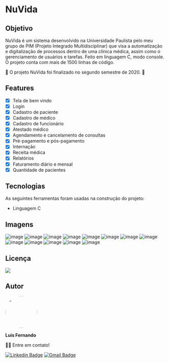 # NuVida

## Objetivo

NuVida é um sistema desenvolvido na Universidade Paulista pelo meu grupo de PIM (Projeto Integrado Multidisciplinar) que visa a automatização e digitalização de processos dentro de uma clínica médica, assim como o gerenciamento de usuários e tarefas. Feito em linguagem C, modo console. O projeto conta com mais de 1500 linhas de código.

🚧  O projeto NuVida foi finalizado no segundo semestre de 2020.  🚧

## Features

- [x] Tela de bem vindo
- [x] Login
- [x] Cadastro de paciente
- [x] Cadastro de médico
- [x] Cadastro de funcionário
- [x] Atestado médico
- [x] Agendamento e cancelamento de consultas
- [x] Pré-pagamento e pós-pagamento
- [x] Internação
- [x] Receita médica
- [x] Relatórios
- [x] Faturamento diário e mensal
- [x] Quantidade de pacientes

## Tecnologias

As seguintes ferramentas foram usadas na construção do projeto:

- Linguagem C


## Imagens

![image](https://user-images.githubusercontent.com/67171626/122771258-a3c05280-d27c-11eb-8b9c-c005e7cdf345.png)
![image](https://user-images.githubusercontent.com/67171626/122771282-a753d980-d27c-11eb-8b38-abfb7001293b.png)
![image](https://user-images.githubusercontent.com/67171626/122771296-ac188d80-d27c-11eb-9e36-668556b519d0.png)
![image](https://user-images.githubusercontent.com/67171626/122771313-b175d800-d27c-11eb-8d03-be007bcc1069.png)
![image](https://user-images.githubusercontent.com/67171626/122771333-b63a8c00-d27c-11eb-8753-dfc751c0b92c.png)
![image](https://user-images.githubusercontent.com/67171626/122771354-baff4000-d27c-11eb-8d7c-067632c0873c.png)
![image](https://user-images.githubusercontent.com/67171626/122771363-bd619a00-d27c-11eb-99ee-44f2dedbbcf0.png)
![image](https://user-images.githubusercontent.com/67171626/122771384-c2264e00-d27c-11eb-8a28-7208934a9374.png)
![image](https://user-images.githubusercontent.com/67171626/122771400-c6526b80-d27c-11eb-8f5e-a5b492d6b7c3.png)
![image](https://user-images.githubusercontent.com/67171626/122771520-e4b86700-d27c-11eb-88db-3541059e0e2a.png)
![image](https://user-images.githubusercontent.com/67171626/122771538-e97d1b00-d27c-11eb-9ab0-0c9d39254b4b.png)
![image](https://user-images.githubusercontent.com/67171626/122771550-ec780b80-d27c-11eb-879a-08eb54266183.png)
![image](https://user-images.githubusercontent.com/67171626/122771565-f0a42900-d27c-11eb-8857-f4961c3c1211.png)


## Licença

<img src="https://img.shields.io/github/license/luisfernandodass/NuVida.c"/>

## Autor

 <img style="border-radius: 50%;" src="https://avatars.githubusercontent.com/u/67171626?s=460&u=609fc063322b859752a5675bd4e17657e650a389&v=4" width="100px;" alt=""/>
 
 <b>Luis Fernando</b>
 
👋🏽 Entre em contato!

[![Linkedin Badge](https://img.shields.io/badge/-Luis-blue?style=flat-square&logo=Linkedin&logoColor=white&link=https://www.linkedin.com/in/luisfernando/)](https://www.linkedin.com/in/luisfernando/) 
[![Gmail Badge](https://img.shields.io/badge/-luisfernandodass@gmail.com-c14438?style=flat-square&logo=Gmail&logoColor=white&link=mailto:luisfernandodass@gmail.com)](mailto:luisfernandodass@gmail.com)
